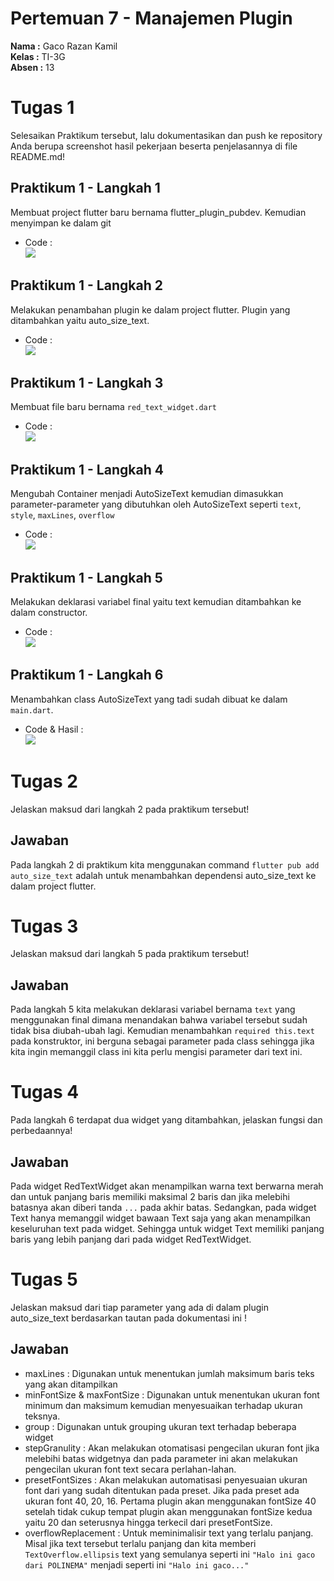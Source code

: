 # Pertemuan 7 - Manajemen Plugin
**Nama :** Gaco Razan Kamil<br>
**Kelas :** TI-3G<br>
**Absen :** 13<br>

# Tugas 1
Selesaikan Praktikum tersebut, lalu dokumentasikan dan push ke repository Anda berupa screenshot hasil pekerjaan beserta penjelasannya di file README.md!

## Praktikum 1 - Langkah 1
Membuat project flutter baru bernama flutter_plugin_pubdev. Kemudian menyimpan ke dalam git
- Code : <br>
![](./image/Praktikuim%201%20-%20Langkah%201.png)

## Praktikum 1 - Langkah 2
Melakukan penambahan plugin ke dalam project flutter. Plugin yang ditambahkan yaitu auto_size_text.
- Code : <br>
![](./image/Praktikum%201%20-%20Langkah%202.png)

## Praktikum 1 - Langkah 3
Membuat file baru bernama ```red_text_widget.dart```
- Code : <br>
![](./image/Praktikum%201%20-%20Langkah%203.png)

## Praktikum 1 - Langkah 4
Mengubah Container menjadi AutoSizeText kemudian dimasukkan parameter-parameter yang dibutuhkan oleh AutoSizeText seperti ```text```, ```style```, ```maxLines```, ```overflow```
- Code : <br>
![](./image/Praktikum%201%20-%20Langkah%204.png)

## Praktikum 1 - Langkah 5
Melakukan deklarasi variabel final yaitu text kemudian ditambahkan ke dalam constructor.
- Code : <br>
![](./image/Praktikum%201%20-%20Langkah%205.png)

## Praktikum 1 - Langkah 6
Menambahkan class AutoSizeText yang tadi sudah dibuat ke dalam ```main.dart```.
- Code & Hasil : <br>
![](./image/Praktikum%201%20-%20Langkah%206.png)

# Tugas 2
Jelaskan maksud dari langkah 2 pada praktikum tersebut!

## Jawaban
Pada langkah 2 di praktikum kita menggunakan command ```flutter pub add auto_size_text``` adalah untuk menambahkan dependensi auto_size_text ke dalam project flutter.

# Tugas 3
Jelaskan maksud dari langkah 5 pada praktikum tersebut!

## Jawaban 
Pada langkah 5 kita melakukan deklarasi variabel bernama ```text``` yang menggunakan final dimana menandakan bahwa variabel tersebut sudah tidak bisa diubah-ubah lagi. Kemudian menambahkan ```required this.text``` pada konstruktor, ini berguna sebagai parameter pada class sehingga jika kita ingin memanggil class ini kita perlu mengisi parameter dari text ini.

# Tugas 4
Pada langkah 6 terdapat dua widget yang ditambahkan, jelaskan fungsi dan perbedaannya!

## Jawaban
Pada widget RedTextWidget akan menampilkan warna text berwarna merah dan untuk panjang baris memiliki maksimal 2 baris dan jika melebihi batasnya akan diberi tanda ```...``` pada akhir batas. Sedangkan, pada widget Text hanya memanggil widget bawaan Text saja yang akan menampilkan keseluruhan text pada widget. Sehingga untuk widget Text memiliki panjang baris yang lebih panjang dari pada widget RedTextWidget.

# Tugas 5
Jelaskan maksud dari tiap parameter yang ada di dalam plugin auto_size_text berdasarkan tautan pada dokumentasi ini !

## Jawaban
- maxLines : Digunakan untuk menentukan jumlah maksimum baris teks yang akan ditampilkan
- minFontSize & maxFontSize : Digunakan untuk menentukan ukuran font minimum dan maksimum kemudian menyesuaikan terhadap ukuran teksnya.
- group : Digunakan untuk grouping ukuran text terhadap beberapa widget
- stepGranulity : Akan melakukan otomatisasi pengecilan ukuran font jika melebihi batas widgetnya dan pada parameter ini akan melakukan pengecilan ukuran font text secara perlahan-lahan.
- presetFontSizes : Akan melakukan automatisasi penyesuaian ukuran font dari yang sudah ditentukan pada preset. Jika pada preset ada ukuran font 40, 20, 16. Pertama plugin akan menggunakan fontSize 40 setelah tidak cukup tempat plugin akan menggunakan fontSize kedua yaitu 20 dan seterusnya hingga terkecil dari presetFontSize.
- overflowReplacement : Untuk meminimalisir text yang terlalu panjang. Misal jika text tersebut terlalu panjang dan kita memberi ```TextOverflow.ellipsis``` text yang semulanya seperti ini ```"Halo ini gaco dari POLINEMA"``` menjadi seperti ini ```"Halo ini gaco..."```

